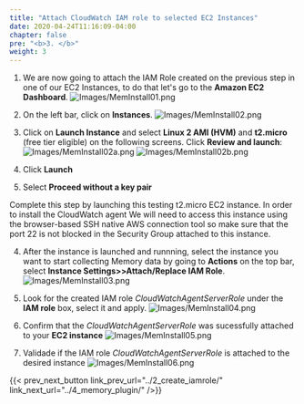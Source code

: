 ```yaml
---
title: "Attach CloudWatch IAM role to selected EC2 Instances"
date: 2020-04-24T11:16:09-04:00
chapter: false
pre: "<b>3. </b>"
weight: 3
---
```


1. We are now going to attach the IAM Role created on the previous step in one of our EC2 Instances, to do that let's go to the **Amazon EC2 Dashboard**.
![Images/MemInstall01.png](/Cost/200_AWS_Resource_Optimization/Images/MemInstall01.png)

2. On the left bar, click on **Instances**.
![Images/MemInstall02.png](/Cost/200_AWS_Resource_Optimization/Images/MemInstall02.png)

3. Click on **Launch Instance** and select **Linux 2 AMI (HVM)** and **t2.micro** (free tier eligible) on the following screens. Click **Review and launch**:
![Images/MemInstall02a.png](/Cost/200_AWS_Resource_Optimization/Images/MemInstall02a.png)
![Images/MemInstall02b.png](/Cost/200_AWS_Resource_Optimization/Images/MemInstall02b.png)

4. Click **Launch**

5. Select **Proceed without a key pair**

Complete this step by launching this testing t2.micro EC2 instance. In order to install the CloudWatch agent We will need to access this instance using the browser-based SSH native AWS connection tool so make sure that the port 22 is not blocked in the Security Group attached to this instance.

4. After the instance is launched and runnning, select the instance you want to start collecting Memory data by going to **Actions** on the top bar, select **Instance Settings>>Attach/Replace IAM Role**.
![Images/MemInstall03.png](/Cost/200_AWS_Resource_Optimization/Images/MemInstall03.png)

5. Look for the created IAM role *CloudWatchAgentServerRole* under the **IAM role** box, select it and apply.
![Images/MemInstall04.png](/Cost/200_AWS_Resource_Optimization/Images/MemInstall04.png)

6. Confirm that the *CloudWatchAgentServerRole* was sucessfully attached to your **EC2 instance**
![Images/MemInstall05.png](/Cost/200_AWS_Resource_Optimization/Images/MemInstall05.png)

7. Validade if the IAM role *CloudWatchAgentServerRole* is attached to the desired instance
![Images/MemInstall06.png](/Cost/200_AWS_Resource_Optimization/Images/MemInstall06.png)

{{< prev_next_button link_prev_url="../2_create_iamrole/" link_next_url="../4_memory_plugin/" />}}